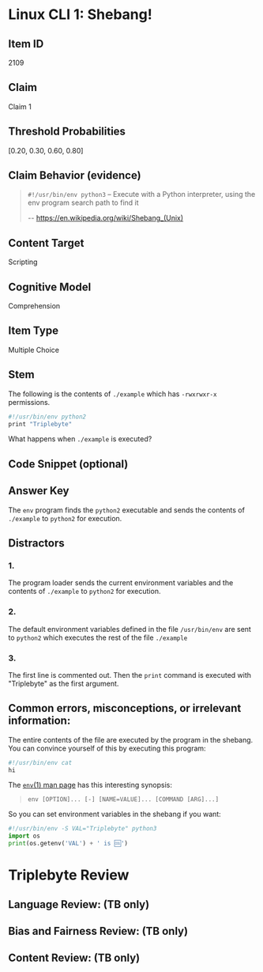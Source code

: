 # Linux CLI 1: Shebang!

## Item ID
2109

## Claim
Claim 1

## Threshold Probabilities
[0.20, 0.30, 0.60, 0.80]

## Claim Behavior (evidence)
> `#!/usr/bin/env python3` – Execute with a Python interpreter, using the env program search path to find it
>
> -- https://en.wikipedia.org/wiki/Shebang_(Unix)

## Content Target
Scripting

## Cognitive Model
Comprehension

## Item Type
Multiple Choice

## Stem
The following is the contents of `./example` which has `-rwxrwxr-x` permissions.

```bash
#!/usr/bin/env python2
print "Triplebyte"
```

What happens when `./example` is executed?

## Code Snippet (optional)

## Answer Key
The `env` program finds the `python2` executable and sends the contents of `./example` to `python2` for execution.

## Distractors
### 1.
The program loader sends the current environment variables and the contents of `./example` to `python2` for execution.

### 2.
The default environment variables defined in the file `/usr/bin/env` are sent to `python2` which executes the rest of the file `./example`

### 3.
The first line is commented out.  Then the `print` command is executed with "Triplebyte" as the first argument.

## Common errors, misconceptions, or irrelevant information:
The entire contents of the file are executed by the program in the shebang.  You can convince yourself of this by executing this program:
```bash
#!/usr/bin/env cat
hi
```

The [`env`(1) man page](https://linux.die.net/man/1/env) has this interesting synopsis:
> `env [OPTION]... [-] [NAME=VALUE]... [COMMAND [ARG]...]`

So you can set environment variables in the shebang if you want:
```python
#!/usr/bin/env -S VAL="Triplebyte" python3
import os
print(os.getenv('VAL') + ' is 🆒')
```

# Triplebyte Review

## Language Review: (TB only)

## Bias and Fairness Review: (TB only)

## Content Review: (TB only)
